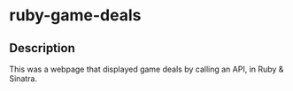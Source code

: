# ruby-game-deals

## Description
This was a webpage that displayed game deals by calling an API, in Ruby & Sinatra.
